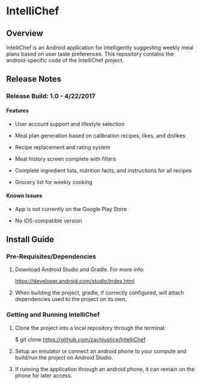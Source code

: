 IntelliChef
===========================================

<h2>Overview</h2>
IntelliChef is an Android application for intelligently suggesting weekly meal plans based on user taste preferences.
This repository contains the android-specific code of the IntelliChef project.

<h2>Release Notes</h2>

<h3>Release Build: 1.0 - 4/22/2017</h3>

<h4>Features</h4>  

* User account support and lifestyle selection  

* Meal plan generation based on calibration recipes, likes, and dislikes  

* Recipe replacement and rating system  

* Meal history screen complete with filters  

* Complete ingredient lists, nutrition facts, and instructions for all recipes  

* Grocery list for weekly cooking

<h4> Known Issues</h4>  

* App is not currently on the Google Play Store  

* No iOS-compatible version  

<h2>Install Guide</h2>

<h3>Pre-Requisites/Dependencies</h3>  

1. Download Android Studio and Gradle. For more info:  

    https://developer.android.com/studio/index.html
      
2. When building the project, gradle, if correctly configured, will attach dependencies used to the project on its own.  

<h3> Getting and Running IntelliChef</h3>  

1. Clone the project into a local repository through the terminal:  

    $ git clone https://github.com/zachjustice/IntelliChef
  
2. Setup an emulator or connect an android phone to your compute and build/run the project on Android Studio.  

3. If running the application through an android phone, it can remain on the phone for later access.
